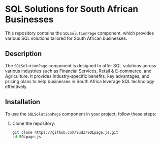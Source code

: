 # SQL Solutions for South African Businesses

This repository contains the `SQLSolutionPage` component, which provides various SQL solutions tailored for South African businesses.

## Description

The `SQLSolutionPage` component is designed to offer SQL solutions across various industries such as Financial Services, Retail & E-commerce, and Agriculture. It provides industry-specific benefits, key advantages, and pricing plans to help businesses in South Africa leverage SQL technology effectively.

## Installation

To use the `SQLSolutionPage` component in your project, follow these steps:

1. Clone the repository:
   ```bash
   git clone https://github.com/Sudz/SQLpage.js.git
   cd SQLpage.js
